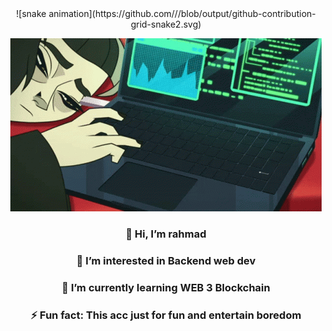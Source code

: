<div align="center">
  ![snake animation](https://github.com/<seu user name>/<seu user name>/blob/output/github-contribution-grid-snake2.svg)
</div>
<div align="center">
  
![Header](./lind.gif)

### 👋 Hi, I’m rahmad
### 👀 I’m interested in Backend web dev
### 🌱 I’m currently learning WEB 3 Blockchain
### ⚡ Fun fact: This acc just for fun and entertain boredom

</div>
